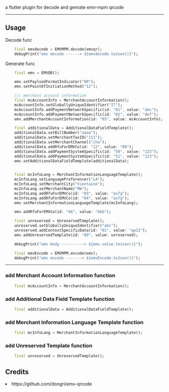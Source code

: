 a flutter plugin for decode and genrate emv-mpm qrcode

<hr>

## Usage

Decode func
```dart
    final emvdecode = EMVMPM.decode(emvqr);
    debugPrint("emv decode ------> ${emvdecode.toJson()}");
```

Generate func
```dart
    final emv = EMVQR();

    emv.setPayloadFormatIndicator("00");
    emv.setPointOfInitiationMethod("12");

    /// merchant account information
    final mcAccountInfo = MerchantAccountInformation();
    mcAccountInfo.setGloballyUniqueIdentifier("IT");
    mcAccountInfo.addPaymentNetworkSpecific(id: "01", value: "abc");
    mcAccountInfo.addPaymentNetworkSpecific(id: "02", value: "def");
    emv.addMerchantAccountInformation(id: "03", value: mcAccountInfo);

    final additionalData = AdditionalDataFieldTemplate();
    additionalData.setBillNumber("aaaa");
    additionalData.setMerchantTaxID("111");
    additionalData.setMerchantChannel("cha");
    additionalData.addRfuForEMVCo(id: "12", value: "00");
    additionalData.addPaymentSystemSpecific(id: "50", value: "123");
    additionalData.addPaymentSystemSpecific(id: "51", value: "123");
    emv.setAdditionalDataFieldTemplate(additionalData);

   
    final mcInfoLang = MerchantInformationLanguageTemplate();
    mcInfoLang.setLanguagePreferencer("LA");
    mcInfoLang.setMerchantCity("Vientaine");
    mcInfoLang.setMerchantName("MW");
    mcInfoLang.addRfuForEMVCo(id: "03", value: "asfg");
    mcInfoLang.addRfuForEMVCo(id: "04", value: "asfg");
    emv.setMerchantInformationLanguageTemplate(mcInfoLang);

    emv.addRfuForEMVCo(id: "66", value: "bbb");

    final unreserved = UnreservedTemplate();
    unreserved.setGloballyUniqueIdentifier("abs");
    unreserved.addContextSpecificData(id: "01", value: "qw12");
    emv.addUnreservedTemplate(id: "89", value: unreserved);

    debugPrint("emv body ----------> ${emv.value.toJson()}");

    final emvEncode = EMVMPM.encode(emv);
    debugPrint("emv encode -------> ${emvEncode.toJson()}");
```
<hr>

### add Merchant Account Information function
```dart
    final mcAccountInfo = MerchantAccountInformation();
```

### add Additional Data Field Template function
```dart
    final additionalData = AdditionalDataFieldTemplate();
```

### add Merchant Information Language Template function
```dart
    final mcInfoLang = MerchantInformationLanguageTemplate();
```
### add Unreserved Template function
```dart
    final unreserved = UnreservedTemplate();
```
## Credits 

 <li>https://github.com/dongri/emv-qrcode</li>